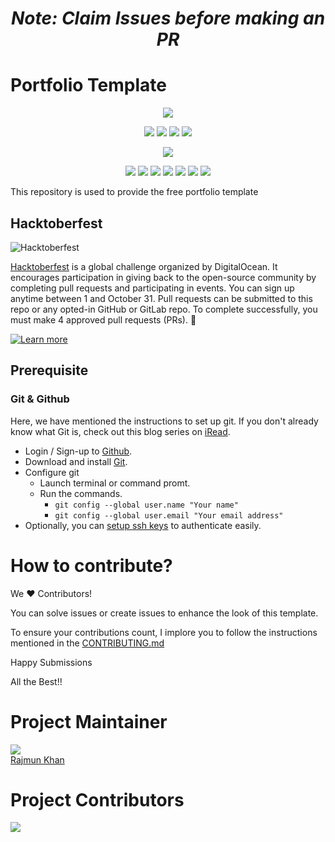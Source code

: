 <h1 align="center"><em>Note: Claim Issues before making an PR</em></h1>

<p align="center">
    <h1>Portfolio Template</h1>
</p>

<div align="center">

<a href="https://github.com/rajmunkhan/basic-portfolio-template/"><img src="https://badges.frapsoft.com/os/v1/open-source.svg?v=103"></a>

<a href="https://github.com/rajmunkhan/basic-portfolio-template/"><img src="https://img.shields.io/static/v1.svg?label=Contributions&message=Welcome&color=yellow"></a>
<a href="https://github.com/ashutoshkrris/"><img src="https://img.shields.io/badge/Maintained%3F-yes-brightgreen.svg?v=103"></a>
<a href="https://github.com/rajmunkhan/basic-portfolio-template/"><img src="https://img.shields.io/github/repo-size/rajmunkhan/basic-portfolio-template.svg?label=Repo%20size&style=flat"></a>
<a href="https://github.com/rajmunkhan/basic-portfolio-template/"><img src="https://img.shields.io/tokei/lines/github/rajmunkhan/basic-portfolio-template?color=yellow&label=Lines%20of%20Code"></a>

<a href="https://github.com/rajmunkhan/basic-portfolio-template//watchers"><img src="https://img.shields.io/github/watchers/rajmunkhan/basic-portfolio-template"></a>
  
<a href="https://github.com/rajmunkhan/basic-portfolio-template//graphs/contributors"><img src="https://img.shields.io/github/contributors/rajmunkhan/basic-portfolio-template?color=brightgreen"></a>
<a href="https://github.com/rajmunkhan/basic-portfolio-template//stargazers"><img src="https://img.shields.io/github/stars/rajmunkhan/basic-portfolio-template?color=0059b3"></a>
<a href="https://github.com/rajmunkhan/basic-portfolio-template//network/members"><img src="https://img.shields.io/github/forks/rajmunkhan/basic-portfolio-template?color=yellow"></a>
<a href="https://github.com/rajmunkhan/basic-portfolio-template//issues"><img src="https://img.shields.io/github/issues/rajmunkhan/basic-portfolio-template?color=brightgreen"></a>
<a href="https://github.com/rajmunkhan/basic-portfolio-template//issues?q=is%3Aissue+is%3Aclosed"><img src="https://img.shields.io/github/issues-closed-raw/rajmunkhan/basic-portfolio-template?color=0059b3"></a>
<a href="https://github.com/rajmunkhan/basic-portfolio-template//pulls"><img src="https://img.shields.io/github/issues-pr/rajmunkhan/basic-portfolio-template?color=yellow"></a>
<a href="https://github.com/rajmunkhan/basic-portfolio-template//pulls?q=is%3Apr+is%3Aclosed"><img src="https://img.shields.io/github/issues-pr-closed-raw/rajmunkhan/basic-portfolio-template?color=brightgreen"></a> 
</div>

This repository is used to provide the free portfolio template



## Hacktoberfest

![Hacktoberfest](https://i.imgur.com/pZaosIp.png)

[Hacktoberfest](https://hacktoberfest.digitalocean.com/) is a global challenge organized by DigitalOcean. It encourages participation in giving back to the open-source community by completing pull requests and participating in events. You can sign up anytime between 1 and October 31. Pull requests can be submitted to this repo or any opted-in GitHub or GitLab repo. To complete successfully, you must make 4 approved pull requests (PRs). :tada:

[![Learn more](https://img.shields.io/badge/-Learn%20more-orange?style=plastic)](https://hacktoberfest.digitalocean.com/resources/participation)


## Prerequisite

### Git & Github
Here, we have mentioned the instructions to set up git. If you don't already know what Git is, check out this blog series on [iRead](https://iread.ga/series/1/git-and-github).

- Login / Sign-up to [Github](https://github.com/login).
- Download and install [Git](https://git-scm.com/downloads).
- Configure git
    - Launch terminal or command promt.
    - Run the commands.
        - `git config --global user.name "Your name"`
        - `git config --global user.email "Your email address"` 
 - Optionally, you can [setup ssh keys](https://docs.github.com/en/github/authenticating-to-github/connecting-to-github-with-ssh/generating-a-new-ssh-key-and-adding-it-to-the-ssh-agent) to authenticate easily. 

# How to contribute?

We ♥ Contributors!

You can solve issues or create issues to enhance the look of this template.

To ensure your contributions count,  I implore you to follow the instructions mentioned in the [CONTRIBUTING.md](https://github.com/rajmunkhan/basic-portfolio-template/blob/master/CONTRIBUTING.md)  

Happy Submissions

All the Best!!

# Project Maintainer

![](https://avatars.githubusercontent.com/u/83774177?s=80&v=4)
<br>[Rajmun Khan](https://github.com/rajmunkhan "View Profile")<br>

# Project Contributors

<a href="https://github.com/rajmunkhan/basic-portfolio-template/graphs/contributors">
  <img src="https://contrib.rocks/image?repo=rajmunkhan/basic-portfolio-template" />
</a>
